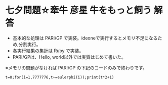 # 七夕問題☆牽牛 彦星 牛をもっと飼う 解答

* 基本的な処理は PARI/GP で実装。ideoneで実行するとメモリ不足になるため,分割実行。
* 各実行結果の集計は Ruby で実装。
* PARI/GPは、Hello, world以外では実質はじめて書いた。

※メモリの問題がなければ PARI/GP の下記のコードのみで終わりです。

~~~
t=0;for(i=1,7777776,t+=eulerphi(i));print(t*2+1)
~~~

